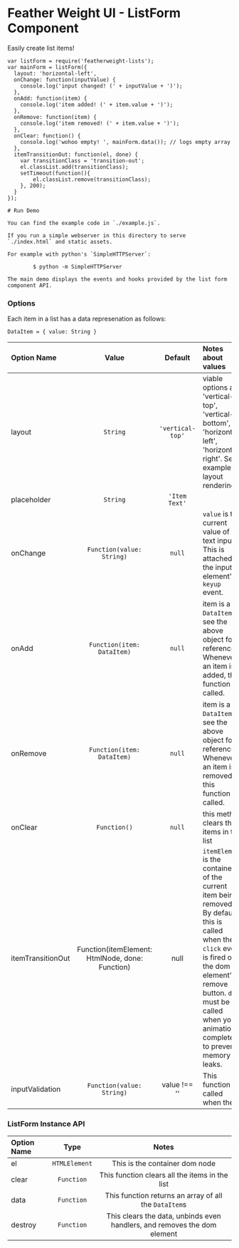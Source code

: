 # Feather Weight UI - ListForm Component

Easily create list items!

```
var listForm = require('featherweight-lists');
var mainForm = listForm({
  layout: 'horizontal-left',
  onChange: function(inputValue) {
    console.log('input changed! (' + inputValue + ')');
  },
  onAdd: function(item) {
    console.log('item added! (' + item.value + ')');
  },
  onRemove: function(item) {
    console.log('item removed! (' + item.value + ')');
  },
  onClear: function() {
    console.log('wohoo empty! ', mainForm.data()); // logs empty array
  },
  itemTransitionOut: function(el, done) {
    var transitionClass = 'transition-out';
    el.classList.add(transitionClass);
    setTimeout(function(){
        el.classList.remove(transitionClass);
    }, 200);
  }
});

# Run Demo

You can find the example code in `./example.js`.

If you run a simple webserver in this directory to serve `./index.html` and static assets. 

For example with python's `SimpleHTTPServer`:

        $ python -m SimpleHTTPServer

The main demo displays the events and hooks provided by the list form component API.

```

### Options

Each item in a list has a data represenation as follows:

    DataItem = { value: String }

| Option Name   | Value         |  Default     | Notes about values  |
|:-------------|:-------------:|:-------------:|:--------------------|
| layout        | `String`    | `'vertical-top'` | viable options are: 'vertical-top', 'vertical-bottom', 'horizontal-left', 'horizontal-right'. See example for layout renderings.
| placeholder   | `String`    |  `'Item Text'` |
| onChange | `Function(value: String)`    |  `null` | `value` is the current value of the text input. This is attached to the input element's `keyup` event. |
| onAdd | `Function(item: DataItem)` | `null` | item is a `DataItem`, see the above object for reference. Whenever an item is added, this function is called.
| onRemove | `Function(item: DataItem)` | `null` | item is a `DataItem`, see the above object for reference. Whenever an item is removed, this function is called.
| onClear |`Function()` | `null` | this method clears the items in the list
| itemTransitionOut | Function(itemElement: HtmlNode, done: Function) | null | `itemElement` is the container of the current item being removed. By default this is called when the `click` event is fired on the dom element's remove button. `done` must be called when your animation is completed to prevent memory leaks. |
| inputValidation | `Function(value: String)` | value !== '' | This function is called when the 

### ListForm Instance API

| Option Name   | Type         | Notes |
|:-------------|:-------------:|:-------------:|
| el | `HTMLElement` |  This is the container dom node
| clear | `Function` |  This function clears all the items in the list
| data | `Function` |  This function returns an array of all the `DataItem`s
| destroy | `Function` |  This clears the data, unbinds even handlers, and removes the dom element
